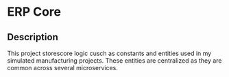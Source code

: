 # ERP Core

## Description
This project storescore logic cusch as constants and entities used in my simulated manufacturing projects. These entities are centralized as they are common across several microservices.

